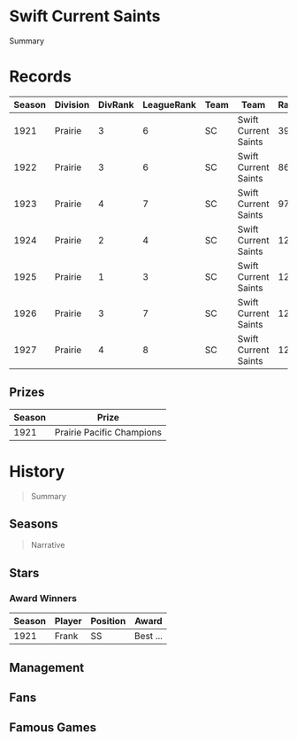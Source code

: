 # Swift Current Saints

Summary 


# Records


| Season | Division | DivRank | LeagueRank | Team | Team | Rating | GP | W | L | Win% | RS | RA | pW-L | RDiff | Hits | Pennant | Champion |
|------|---------|---|-----|-------|-----|-----|-----|-----|-------|-----|-----|-------|------|--|---|---|---|
| 1921 | Prairie | 3 | 6 | SC | Swift Current Saints | 39.2 | 154 | 56 | 98 | 0.3636363636 | 623 | 755 | 0.4129766965 | -132 |  |  | 
| 1922 | Prairie | 3 | 6 | SC | Swift Current Saints | 86.5 | 154 | 57 | 97 | 0.3701298701 | 403 | 516 | 0.3888089571 | -113 |  |  | 
| 1923 | Prairie | 4 | 7 | SC | Swift Current Saints | 97.9 | 154 | 54 | 100 | 0.3506493506 | 348 | 477 | 0.3596175109 | -129 | 1099 |  | 
| 1924 | Prairie | 2 | 4 | SC | Swift Current Saints | 122 | 154 | 77 | 77 | 0.5 | 462 | 477 | 0.4853863064 | -15 | 1260 |  | 
| 1925 | Prairie | 1 | 3 | SC | Swift Current Saints | 127.6 | 158 | 84 | 74 | 0.5316455696 | 483 | 485 | 0.4981095105 | -2 | 1277 | 1 | 
| 1926 | Prairie | 3 | 7 | SC | Swift Current Saints | 123.8 | 154 | 59 | 95 | 0.3831168831 | 433 | 585 | 0.3657252995 | -152 | 1145 |  | 
| 1927 | Prairie | 4 | 8 | SC | Swift Current Saints | 127.9 | 154 | 46 | 108 | 0.2987012987 | 364 | 573 | 0.3035754493 | -209 | 1101 |  | 



## Prizes

| Season | Prize |
|--------|----------|
| 1921 | Prairie Pacific Champions |
 

# History

> Summary

## Seasons

> Narrative

## Stars

### Award Winners

| Season | Player   | Position | Award |
|--------|----------|----------|-------|
| 1921 | Frank | SS | Best ... |



## Management



## Fans



## Famous Games

